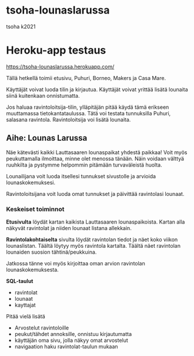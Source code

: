 # tsoha-lounaslarussa
tsoha k2021

# Heroku-app testaus
https://tsoha-lounaslarussa.herokuapp.com/

Tällä hetkellä toimii etusivu, Puhuri, Borneo, Makers ja Casa Mare.

Käyttäjät voivat luoda tilin ja kirjautua. Käyttäjät voivat yrittää lisätä lounaita siinä kuitenkaan onnistumatta.

Jos haluaa ravintoloitsija-tilin, ylläpitäjän pitää käydä tämä erikseen muuttamassa tietokantataulussa. Tätä voi testata tunnuksilla Puhuri, salasana ravintola. Ravintoloitsija voi lisätä lounaita.

## Aihe: Lounas Larussa
Näe kätevästi kaikki Lauttasaaren lounaspaikat yhdestä paikkaa!
Voit myös peukuttamalla ilmoittaa, minne olet menossa tänään. Näin voidaan välttyä ruuhkilta ja pystymme helpommin pitämään turvaväleistä huolta.

Lounailijana voit luoda itsellesi tunnukset sivustolle ja arvioida lounaskokemuksesi.

Ravintoloitsijana voit luoda omat tunnukset ja päivittää ravintolasi lounaat. 

### Keskeiset toiminnot

**Etusivulta** löydät kartan kaikista Lauttasaaren lounaspaikoista.
Kartan alla näkyvät ravintolat ja niiden lounaat listana allekkain. 

**Ravintolakohtaiselta** sivulta löydät ravintolan tiedot ja näet koko viikon lounaslistan. Täältä löytyy myös ravintola kartalta. Täältä näet ravintolan lounaiden suosion tähtinä/peukkuina.

Jatkossa tänne voi myös kirjoittaa oman arvion ravintolan lounaskokemuksesta.

**SQL-taulut**
- ravintolat
- lounaat
- kayttajat

Pitää vielä lisätä
- Arvostelut ravintoloille
- peukut/tähdet annoksille, onnistuu kirjautumatta
- käyttäjän oma sivu, jolla näkyy omat arvostelut
- navigaation haku ravintolat-taulun mukaan
